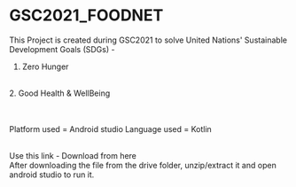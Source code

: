 # GSC2021_FOODNET

This Project is created during GSC2021 to solve United Nations' Sustainable Development Goals (SDGs) -
<br>
1. Zero Hunger
<br>
2. Good Health & WellBeing 

<br><br>
 Platform used = Android studio
 Language used = Kotlin
 
 <br>
Use this link - <href a = "https://drive.google.com/folderview?id=1NPRdGfBmCdTooOthVQ_3G7z5qbLyLYGU"> Download from here</href>
<br>
After downloading the file from the drive folder, unzip/extract it and open android studio to run it.
